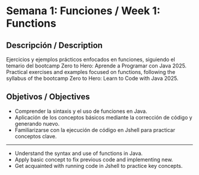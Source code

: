 # Semana 1: Funciones / Week 1: Functions

## Descripción / Description

Ejercicios y ejemplos prácticos enfocados en funciones, siguiendo el temario del bootcamp Zero to Hero: Aprende a Programar con Java 2025.  
Practical exercises and examples focused on functions, following the syllabus of the bootcamp Zero to Hero: Learn to Code with Java 2025.

## Objetivos / Objectives

- Comprender la sintaxis y el uso de funciones en Java.  
- Aplicación de los conceptos básicos mediante la corrección de código y generando nuevo.  
- Familiarizarse con la ejecución de código en Jshell para practicar conceptos clave.  

---

- Understand the syntax and use of functions in Java.  
- Apply basic concept to fix previous code and implementing new.  
- Get acquainted with running code in Jshell to practice key concepts.
